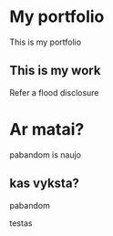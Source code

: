 # My portfolio
This is my portfolio

## This is my work
Refer a flood
disclosure

# Ar matai?
pabandom is naujo

## kas vyksta?


pabandom



testas
